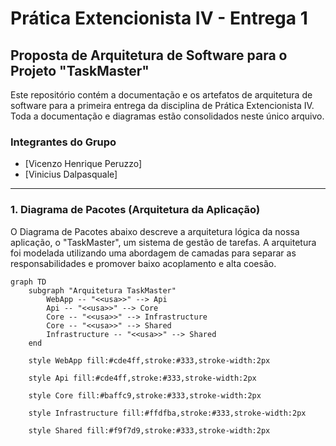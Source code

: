 # Prática Extencionista IV - Entrega 1
## Proposta de Arquitetura de Software para o Projeto "TaskMaster"

Este repositório contém a documentação e os artefatos de arquitetura de software para a primeira entrega da disciplina de Prática Extencionista IV. Toda a documentação e diagramas estão consolidados neste único arquivo.

### Integrantes do Grupo

* [Vicenzo Henrique Peruzzo]
* [Vinicius Dalpasquale]

---

### 1. Diagrama de Pacotes (Arquitetura da Aplicação)

O Diagrama de Pacotes abaixo descreve a arquitetura lógica da nossa aplicação, o "TaskMaster", um sistema de gestão de tarefas. A arquitetura foi modelada utilizando uma abordagem de camadas para separar as responsabilidades e promover baixo acoplamento e alta coesão.

```mermaid
graph TD
    subgraph "Arquitetura TaskMaster"
        WebApp -- "<<usa>>" --> Api
        Api -- "<<usa>>" --> Core
        Core -- "<<usa>>" --> Infrastructure
        Core -- "<<usa>>" --> Shared
        Infrastructure -- "<<usa>>" --> Shared
    end

    style WebApp fill:#cde4ff,stroke:#333,stroke-width:2px

    style Api fill:#cde4ff,stroke:#333,stroke-width:2px

    style Core fill:#baffc9,stroke:#333,stroke-width:2px

    style Infrastructure fill:#ffdfba,stroke:#333,stroke-width:2px

    style Shared fill:#f9f7d9,stroke:#333,stroke-width:2px





